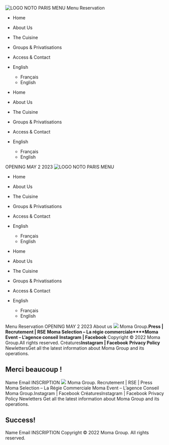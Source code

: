 ![LOGO NOTO PARIS MENU](https://creatures-paris.com/wp-content/uploads/2022/04/LOGO-CREATURES-1.png)
Menu
Reservation
  * Home
  * About Us
  * The Cuisine
  * Groups & Privatisations
  * Access & Contact
  * English
    * Français
    * English


  * Home
  * About Us
  * The Cuisine
  * Groups & Privatisations
  * Access & Contact
  * English
    * Français
    * English


OPENING MAY 2 2023
![LOGO NOTO PARIS MENU](https://creatures-paris.com/wp-content/uploads/2022/04/LOGO-CREATURES-1.png)
  * Home
  * About Us
  * The Cuisine
  * Groups & Privatisations
  * Access & Contact
  * English
    * Français
    * English


  * Home
  * About Us
  * The Cuisine
  * Groups & Privatisations
  * Access & Contact
  * English
    * Français
    * English


Menu
Reservation
OPENING MAY 2 2023
About us
![](https://creatures-paris.com/wp-content/uploads/2022/04/Logo-Creatures-blanc.png)
Moma Group.**Press | Recrutement | RSE**
**Moma Selection – La régie commerciale****Moma Event – L’agence conseil**
**Instagram | Facebook**
Copyright © 2022 Moma Group.All rights reserved.
Créatures**Instagram | Facebook**
**Privacy Policy**
NewlettersGet all the latest information about Moma Group and its operations.
## Merci beaucoup !
Name
Email
INSCRIPTION
![](https://creatures-paris.com/wp-content/uploads/2022/04/Moma-Logo-Blanc.png)
Moma Group.
Recrutement | RSE | Press
Moma Selection – La Régie Commerciale Moma Event – L’agence Conseil
Moma Group.Instagram | Facebook
CréaturesInstagram | Facebook
Privacy Policy
Newletters
Get all the latest information about Moma Group and its operations.
## Success!
Name
Email
INSCRIPTION
Copyright © 2022 Moma Group. All rights reserved.
